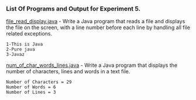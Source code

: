 ### List Of Programs and Output for Experiment 5.

[file_read_display.java](https://github.com/akkupy/JavaS3/blob/master/Java_Exp_5/file_read_display.java) - Write a Java program that reads a file and displays the file on the screen, with a line number before each line by handling all file related exceptions.
```
1-This is Java
2-Pure java
3-Javaz
```     
[num_of_char_words_lines.java](https://github.com/akkupy/JavaS3/blob/master/Java_Exp_5/num_of_char_words_lines.java) - Write a Java program that displays the number of characters, lines and words in a text file.
```
Number of Characters = 29
Number of Words = 6
Number of Lines = 3
```     

